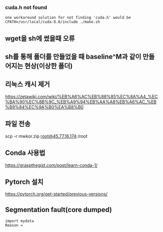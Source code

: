 ### cuda.h not found
	one workaround solution for not finding 'cuda.h' would be
	CPATH=/usr/local/cuda-8.0/include ./make.sh

## wget을 sh에 썼을때 오류

## sh를 통해 폴더를 만들었을 때 baseline^M과 같이 만들어지는 현상(이상한 폴더)

## 리눅스 캐시 제거
https://zetawiki.com/wiki/%EB%A6%AC%EB%88%85%EC%8A%A4_%EC%BA%90%EC%8B%9C_%EB%A9%94%EB%AA%A8%EB%A6%AC_%EB%B9%84%EC%9A%B0%EA%B8%B0

## 파일 전송
scp -r mwkor.zip root@45.77.16.174:/root

## Conda 사용법
https://graspthegist.com/post/learn-conda-1/

## Pytorch 설치
https://pytorch.org/get-started/previous-versions/

## Segmentation fault(core dumped)
	import mydata
	Reason = 
